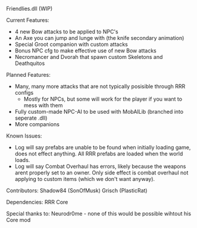 Friendlies.dll (WIP)

Current Features:
- 4 new Bow attacks to be applied to NPC's
- An Axe you can jump and lunge with (the knife secondary animation)
- Special Groot companion with custom attacks
- Bonus NPC cfg to make effective use of new Bow attacks
- Necromancer and Dvorah that spawn custom Skeletons and Deathquitos

Planned Features:
- Many, many more attacks that are not typically posisible through RRR configs
  - Mostly for NPCs, but some will work for the player if you want to mess with them
- Fully custom-made NPC-AI to be used with MobAILib (branched into seperate .dll)
- More companions

Known Issues:
- Log will say prefabs are unable to be found when initially loading game, does not effect anything. All RRR prefabs are loaded when the world loads.
- Log will say Combat Overhaul has errors, likely because the weapons arent properly set to an owner. Only side effect is combat overhaul not applying to custom items (which we don't want anyway).

Contributors:
Shadow84 (SonOfMusk)
Grisch (PlasticRat)

Dependencies:
RRR Core

Special thanks to:
Neurodr0me - none of this would be possible wihtout his Core mod
